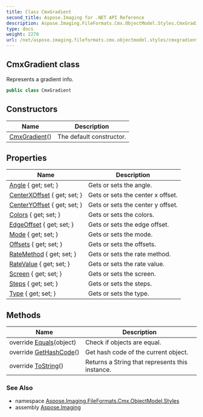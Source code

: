 ```yaml
---
title: Class CmxGradient
second_title: Aspose.Imaging for .NET API Reference
description: Aspose.Imaging.FileFormats.Cmx.ObjectModel.Styles.CmxGradient class. Represents a gradient info
type: docs
weight: 2270
url: /net/aspose.imaging.fileformats.cmx.objectmodel.styles/cmxgradient/
---
```

## CmxGradient class

Represents a gradient info.

```csharp
public class CmxGradient
```

## Constructors

| Name | Description |
| --- | --- |
| [CmxGradient](cmxgradient/)() | The default constructor. |

## Properties

| Name | Description |
| --- | --- |
| [Angle](../../aspose.imaging.fileformats.cmx.objectmodel.styles/cmxgradient/angle/) { get; set; } | Gets or sets the angle. |
| [CenterXOffset](../../aspose.imaging.fileformats.cmx.objectmodel.styles/cmxgradient/centerxoffset/) { get; set; } | Gets or sets the center x offset. |
| [CenterYOffset](../../aspose.imaging.fileformats.cmx.objectmodel.styles/cmxgradient/centeryoffset/) { get; set; } | Gets or sets the center y offset. |
| [Colors](../../aspose.imaging.fileformats.cmx.objectmodel.styles/cmxgradient/colors/) { get; set; } | Gets or sets the colors. |
| [EdgeOffset](../../aspose.imaging.fileformats.cmx.objectmodel.styles/cmxgradient/edgeoffset/) { get; set; } | Gets or sets the edge offset. |
| [Mode](../../aspose.imaging.fileformats.cmx.objectmodel.styles/cmxgradient/mode/) { get; set; } | Gets or sets the mode. |
| [Offsets](../../aspose.imaging.fileformats.cmx.objectmodel.styles/cmxgradient/offsets/) { get; set; } | Gets or sets the offsets. |
| [RateMethod](../../aspose.imaging.fileformats.cmx.objectmodel.styles/cmxgradient/ratemethod/) { get; set; } | Gets or sets the rate method. |
| [RateValue](../../aspose.imaging.fileformats.cmx.objectmodel.styles/cmxgradient/ratevalue/) { get; set; } | Gets or sets the rate value. |
| [Screen](../../aspose.imaging.fileformats.cmx.objectmodel.styles/cmxgradient/screen/) { get; set; } | Gets or sets the screen. |
| [Steps](../../aspose.imaging.fileformats.cmx.objectmodel.styles/cmxgradient/steps/) { get; set; } | Gets or sets the steps. |
| [Type](../../aspose.imaging.fileformats.cmx.objectmodel.styles/cmxgradient/type/) { get; set; } | Gets or sets the type. |

## Methods

| Name | Description |
| --- | --- |
| override [Equals](../../aspose.imaging.fileformats.cmx.objectmodel.styles/cmxgradient/equals/)(object) | Check if objects are equal. |
| override [GetHashCode](../../aspose.imaging.fileformats.cmx.objectmodel.styles/cmxgradient/gethashcode/)() | Get hash code of the current object. |
| override [ToString](../../aspose.imaging.fileformats.cmx.objectmodel.styles/cmxgradient/tostring/)() | Returns a String that represents this instance. |

### See Also

* namespace [Aspose.Imaging.FileFormats.Cmx.ObjectModel.Styles](../../aspose.imaging.fileformats.cmx.objectmodel.styles/)
* assembly [Aspose.Imaging](../../)


